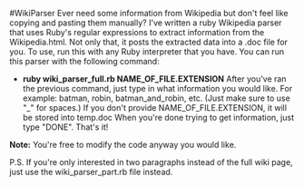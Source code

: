 #WikiParser
Ever need some information from Wikipedia but don't feel like copying and pasting them manually? I've written a ruby Wikipedia parser that uses Ruby's regular expressions to extract information from the Wikipedia.html. Not only that, it posts the extracted data into a .doc file for you.
To use, run this with any Ruby interpreter that you have.
You can run this parser with the following command:
-	**ruby wiki_parser_full.rb NAME_OF_FILE.EXTENSION**
After you've ran the previous command, just type in what information you would like. For example:
batman, robin, batman_and_robin, etc. (Just make sure to use "_" for spaces.)
If you don't provide NAME_OF_FILE.EXTENSION, it will be stored into temp.doc
When you're done trying to get information, just type "DONE".
That's it!

**Note:** You're free to modify the code anyway you would like.

P.S. If you're only interested in two paragraphs instead of the full wiki page, just use the wiki_parser_part.rb file instead.
